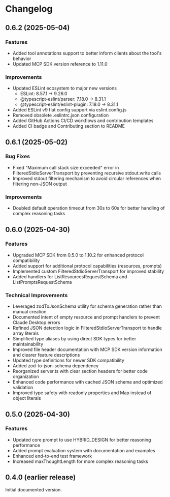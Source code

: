 # Changelog

## 0.6.2 (2025-05-04)

### Features

- Added tool annotations support to better inform clients about the tool's behavior
- Updated MCP SDK version reference to 1.11.0

### Improvements

- Updated ESLint ecosystem to major new versions
  - ESLint: 8.57.1 → 9.26.0
  - @typescript-eslint/parser: 7.18.0 → 8.31.1
  - @typescript-eslint/eslint-plugin: 7.18.0 → 8.31.1
- Added ESLint v9 flat config support via eslint.config.js
- Removed obsolete .eslintrc.json configuration
- Added GitHub Actions CI/CD workflows and contribution templates
- Added CI badge and Contributing section to README

## 0.6.1 (2025-05-02)

### Bug Fixes

- Fixed "Maximum call stack size exceeded" error in FilteredStdioServerTransport by preventing recursive stdout.write calls
- Improved stdout filtering mechanism to avoid circular references when filtering non-JSON output

### Improvements

- Doubled default operation timeout from 30s to 60s for better handling of complex reasoning tasks

## 0.6.0 (2025-04-30)

### Features

- Upgraded MCP SDK from 0.5.0 to 1.10.2 for enhanced protocol compatibility
- Added support for additional protocol capabilities (resources, prompts)
- Implemented custom FilteredStdioServerTransport for improved stability
- Added handlers for ListResourcesRequestSchema and ListPromptsRequestSchema

### Technical Improvements

- Leveraged zodToJsonSchema utility for schema generation rather than manual creation
- Documented intent of empty resource and prompt handlers to prevent Claude Desktop errors
- Refined JSON detection logic in FilteredStdioServerTransport to handle array literals
- Simplified type aliases by using direct SDK types for better maintainability
- Improved file header documentation with MCP SDK version information and clearer feature descriptions
- Updated type definitions for newer SDK compatibility
- Added zod-to-json-schema dependency
- Reorganized server.ts with clear section headers for better code organization
- Enhanced code performance with cached JSON schema and optimized validation
- Improved type safety with readonly properties and Map instead of object literals

## 0.5.0 (2025-04-30)

### Features

- Updated core prompt to use HYBRID_DESIGN for better reasoning performance
- Added prompt evaluation system with documentation and examples
- Enhanced end-to-end test framework
- Increased maxThoughtLength for more complex reasoning tasks

## 0.4.0 (earlier release)

Initial documented version.
